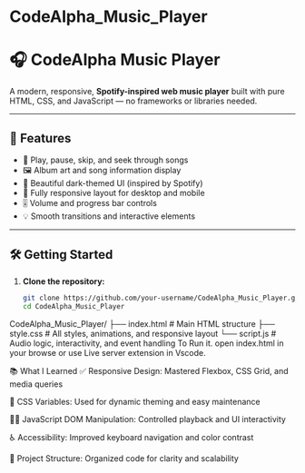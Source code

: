 # CodeAlpha_Music_Player

# 🎧 CodeAlpha Music Player

A modern, responsive, **Spotify-inspired web music player** built with pure HTML, CSS, and JavaScript — no frameworks or libraries needed.

---

## 🚀 Features

- 🎵 Play, pause, skip, and seek through songs  
- 🖼️ Album art and song information display  
- 🎨 Beautiful dark-themed UI (inspired by Spotify)  
- 📱 Fully responsive layout for desktop and mobile  
- 🎚️ Volume and progress bar controls  
- 💡 Smooth transitions and interactive elements  

---

## 🛠️ Getting Started

1. **Clone the repository:**
   ```bash
   git clone https://github.com/your-username/CodeAlpha_Music_Player.git
   cd CodeAlpha_Music_Player
CodeAlpha_Music_Player/
├── index.html      # Main HTML structure
├── style.css       # All styles, animations, and responsive layout
└── script.js       # Audio logic, interactivity, and event handling
To Run it. open index.html in your browse or use Live server extension in Vscode.


📚 What I Learned
✅ Responsive Design: Mastered Flexbox, CSS Grid, and media queries

🎨 CSS Variables: Used for dynamic theming and easy maintenance

👨‍💻 JavaScript DOM Manipulation: Controlled playback and UI interactivity

♿ Accessibility: Improved keyboard navigation and color contrast

🧱 Project Structure: Organized code for clarity and scalability


